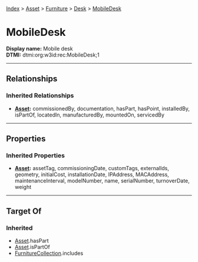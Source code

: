 [Index](../../../Index.md) > [Asset](../../Asset.md) > [Furniture](../Furniture.md) > [Desk](Desk.md) > [MobileDesk](#)
# MobileDesk

**Display name:** Mobile desk<br />
**DTMI:** dtmi:org:w3id:rec:MobileDesk;1

---

## Relationships

### Inherited Relationships
* **[Asset](../../Asset.md):** commissionedBy, documentation, hasPart, hasPoint, installedBy, isPartOf, locatedIn, manufacturedBy, mountedOn, servicedBy

---

## Properties

### Inherited Properties
* **[Asset](../../Asset.md):** assetTag, commissioningDate, customTags, externalIds, geometry, initialCost, installationDate, IPAddress, MACAddress, maintenanceInterval, modelNumber, name, serialNumber, turnoverDate, weight

---

## Target Of
### Inherited
* [Asset](../../Asset.md).hasPart
* [Asset](../../Asset.md).isPartOf
* [FurnitureCollection](../../../Collection/FurnitureCollection.md).includes
